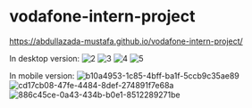 # vodafone-intern-project
https://abdullazada-mustafa.github.io/vodafone-intern-project/

In desktop version:
![2](https://user-images.githubusercontent.com/96131548/207204029-6a20a78d-29d7-4c8c-832a-e1c6e3a2decd.png)
![3](https://user-images.githubusercontent.com/96131548/207204046-2fdc918d-87d1-4d9d-a254-7b0fd9b07dd7.png)
![4](https://user-images.githubusercontent.com/96131548/207204279-7c3a2914-5b9c-495b-88be-943ba982d913.png)
![5](https://user-images.githubusercontent.com/96131548/207204079-41f244a2-9bef-4ea0-8e04-4c31a19b1b6a.png)



In mobile version:
![b10a4953-1c85-4bff-ba1f-5ccb9c35ae89](https://user-images.githubusercontent.com/96131548/207203916-99f8083f-0978-4e6b-9098-030d0c259fef.jpg)
![cd17cb08-47fe-4484-8def-274891f7e68a](https://user-images.githubusercontent.com/96131548/207203949-ef6f4b52-c39f-45a9-afa1-b47e387f7272.jpg)
![886c45ce-0a43-434b-b0e1-8512289271be](https://user-images.githubusercontent.com/96131548/207203982-1429670f-2714-4676-951a-af87c5051043.jpg)
